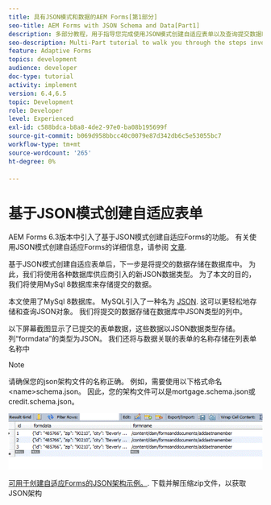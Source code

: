 ```yaml
---
title: 具有JSON模式和数据的AEM Forms[第1部分]
seo-title: AEM Forms with JSON Schema and Data[Part1]
description: 多部分教程，用于指导您完成使用JSON模式创建自适应表单以及查询提交数据时涉及的步骤。
seo-description: Multi-Part tutorial to walk you through the steps involved in creating Adaptive Form with JSON schema and querying the submitted data.
feature: Adaptive Forms
topics: development
audience: developer
doc-type: tutorial
activity: implement
version: 6.4,6.5
topic: Development
role: Developer
level: Experienced
exl-id: c588bdca-b8a8-4de2-97e0-ba08b195699f
source-git-commit: b069d958bbcc40c0079e87d342db6c5e53055bc7
workflow-type: tm+mt
source-wordcount: '265'
ht-degree: 0%

---
```


# 基于JSON模式创建自适应表单


AEM Forms 6.3版本中引入了基于JSON模式创建自适应Forms的功能。 有关使用JSON模式创建自适应Forms的详细信息，请参阅 [文章](https://experienceleague.adobe.com/docs/experience-manager-65/forms/adaptive-forms-advanced-authoring/adaptive-form-json-schema-form-model.html).

基于JSON模式创建自适应表单后，下一步是将提交的数据存储在数据库中。 为此，我们将使用各种数据库供应商引入的新JSON数据类型。 为了本文的目的，我们将使用MySql 8数据库来存储提交的数据。

本文使用了MySql 8数据库。 MySQL引入了一种名为 [JSON](https://dev.mysql.com/doc/refman/8.0/en/json.html). 这可以更轻松地存储和查询JSON对象。 我们将提交的数据存储在数据库中JSON类型的列中。

以下屏幕截图显示了已提交的表单数据，这些数据以JSON数据类型存储。 列“formdata”的类型为JSON。 我们还将与数据关联的表单的名称存储在列表单名称中

>[!NOTE]
>
>请确保您的json架构文件的名称正确。 例如，需要使用以下格式命名 &lt;name>schema.json。 因此，您的架构文件可以是mortgage.schema.json或credit.schema.json。


![数据存储](assets/datastored.gif)


[可用于创建自适应Forms的JSON架构示例。](assets/samplejsonschemas.zip). 下载并解压缩zip文件，以获取JSON架构
